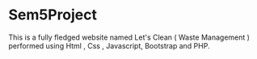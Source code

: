 # Sem5Project
This is a fully fledged website named Let's Clean ( Waste Management ) performed using Html , Css , Javascript, Bootstrap and PHP.
